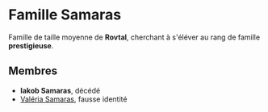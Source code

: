 # Famille Samaras

Famille de taille moyenne de **Rovtal**, cherchant à s'éléver au rang de famille **prestigieuse**.

## Membres
* **Iakob Samaras**, décédé
* [Valéria Samaras](../../SOMBRES_ARTISTES/Valéria_Botzaris.md), fausse identité